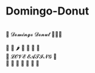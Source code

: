 # Domingo-Donut
<br>
🍩 𝓓𝓸𝓶𝓲𝓷𝓰𝓸 𝓓𝓸𝓷𝓾𝓽 🍤🥞🍜<br>
<br>
🍅 🍆 🌶 🌽 🍠 🍯 🍞<br>
 🍲 𝓛𝓞𝓥𝓔 𝓔𝓐𝓣𝓘𝓝𝓖 🍣 <br>
🍧 🍨 🍦 🍰 🎂 🍮 🍬 

